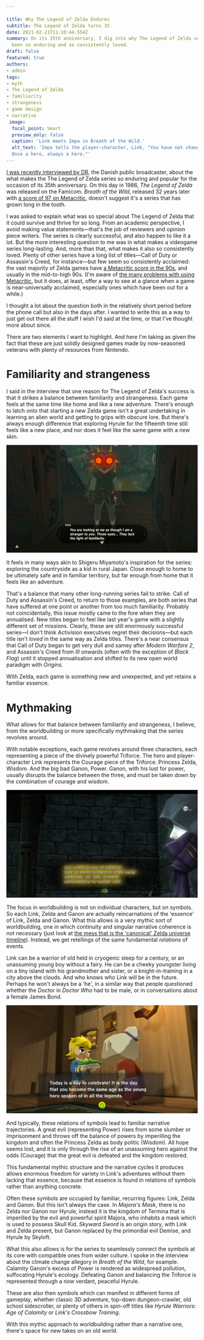 ```yaml
---

title: Why The Legend of Zelda Endures
subtitle: The Legend of Zelda turns 35
date: 2021-02-21T11:10:44.554Z
summary: On its 35th anniversary, I dig into why The Legend of Zelda series has
  been so enduring and so consistently loved.
draft: false
featured: true
authors: 
- admin
tags:
- myth
- The Legend of Zelda
- familiarity
- strangeness
- game design
- narrative
 image:
  focal_point: Smart
  preview_only: false
  caption: 'Link meets Impa in Breath of the Wild.'
  alt_text: 'Impa tells the player-character, Link, "You have not changed a bit.
  Once a hero, always a hero."'
---
```


[I was recently interviewed by DR](https://www.dr.dk/nyheder/kultur/gaming/en-af-de-bedste-nogensinde-derfor-er-legendarisk-spilserie-stadig-et), the Danish public broadcaster, about the what makes the The Legend of Zelda series so enduring and popular for the occasion of its 35th anniversary. On this day in 1986, *The Legend of Zelda* was released on the Famicom. *Breath of the Wild*, released 32 years later with [a score of 97 on Metacritic](https://www.metacritic.com/game/switch/the-legend-of-zelda-breath-of-the-wild), doesn't suggest it's a series that has grown long in the tooth.

I was asked to explain what was so special about The Legend of Zelda that it could survive and thrive for so long. From an academic perspective, I avoid making value statements—that's the job of reviewers and opinion piece writers. The series is clearly successful, and also happen to like it a lot. But the more interesting question to me was in what makes a videogame series long-lasting. And, more than that, what makes it also so consistently loved. Plenty of other series have a long list of titles—Call of Duty or Assassin's Creed, for instance—but few seem so consistently acclaimed: the vast majority of Zelda games have [a Metacritic score in the 90s](https://www.metacritic.com/pictures/legend-of-zelda-games-ranked-worst-to-best), and usually in the mid-to-high 90s. (I'm aware of [the many problems with using Metacritic](https://kotaku.com/metacritic-matters-how-review-scores-hurt-video-games-472462218), but it does, at least, offer a way to see at a glance when a game is near-universally acclaimed, especially ones which have been out for a while.)

I thought a lot about the question both in the relatively short period before the phone call but also in the days after. I wanted to write this as a way to just get out there all the stuff I wish I'd said at the time, or that I've thought more about since.

There are two elements I want to highlight. And here I'm taking as given the fact that these are just solidly designed games made by now-seasoned veterans with plenty of resources from Nintendo.

# Familiarity and strangeness

I said in the interview that one reason for The Legend of Zelda's success is that it strikes a balance between familiarity and strangeness. Each game feels at the same time like home and like a new adventure. There's enough to latch onto that starting a new Zelda game isn't a great undertaking in learning an alien world and getting to grips with obscure lore. But there's always enough difference that exploring Hyrule for the fifteenth time still feels like a new place, and nor does it feel like the same game with a new skin.

![Link in Breath of the Wild faces the camera while Impa (off-screen) tells him "You are looking at me as though I am a stranger to you. Those eyes... They lack the light of familiarity."](2019050511231400-f1c11a22faee3b82f21b330e1b786a39.jpg)

It feels in many ways akin to Shigeru Miyamoto's inspiration for the series: exploring the countryside as a kid in rural Japan. Close enough to home to be ultimately safe and in familiar territory, but far enough from home that it feels like an adventure.

That's a balance that many other long-running series fail to strike. Call of Duty and Assassin's Creed, to return to those examples, are both series that have suffered at one point or another from too much familiarity. Probably not coincidentally, this issue mostly came to the fore when they are annualised. New titles began to feel like last year's game with a slightly different set of missions. Clearly, these are still enormously successful series—I don't think Activision executives regret their decisions—but each title isn't *loved* in the same way as Zelda titles. There's a near consensus that Call of Duty began to get very dull and samey after *Modern Warfare 2*, and Assassin's Creed from *III* onwards (often with the exception of *Black Flag*) until it stopped annualisation and shifted to its new open world paradigm with *Origins*. 

With Zelda, each game is something new and unexpected, and yet retains a familiar essence.

# Mythmaking

What allows for that balance between familiarity and strangeness, I believe, from the worldbuilding or more specifically mythmaking that the series revolves around.

With notable exceptions, each game revolves around three characters, each representing a piece of the divinely powerful Triforce. The hero and player-character Link represents the Courage piece of the Triforce. Princess Zelda, Wisdom. And the big bad Ganon, Power. Ganon, with his lust for power, usually disrupts the balance between the three, and must be taken down by the combination of courage and wisdom.

![A text box in Twilight Princess says "Our world is one of balance... Just as there is light to drive away darkness, so, too, is there benevolence to banish evil."](2019-07-08-2-.png)

The focus in worldbuilding is not on individual characters, but on symbols. So each Link, Zelda and Ganon are actually reincarnations of the 'essence' of Link, Zelda and Ganon. What this allows is a very mythic sort of worldbuilding, one in which continuity and singular narrative coherence is not necessary (just look at [the mess that is the 'canonical' Zelda universe timeline](https://zelda.gamepedia.com/Zelda_Timeline)). Instead, we get retellings of the same fundamental *relations* of events.

Link can be a warrior of old held in cryogenic sleep for a century, or an unassuming young boy without a fairy. He can be a cheeky youngster living on a tiny island with his grandmother and sister, or a knight-in-training in a city above the clouds. And who knows who Link will be in the future. Perhaps he won't always be a 'he', in a similar way that people questioned whether the Doctor in *Doctor Who* had to be male, or in conversations about a female James Bond.

![](2019-08-26-1-.png)

And typically, these relations of symbols lead to familiar narrative trajectories. A great evil (representing Power) rises from some slumber or imprisonment and throws off the balance of powers by imperilling the kingdom and often the Princess Zelda as body politic (Wisdom). All hope seems lost, and it is only through the rise of an unassuming hero against the odds (Courage) that the great evil is defeated and the kingdom restored.

This fundamental mythic structure and the narrative cycles it produces allows enormous freedom for variety in Link's adventures without them lacking that essence, because that essence is found in relations of symbols rather than anything concrete.

Often these symbols are occupied by familiar, recurring figures: Link, Zelda and Ganon. But this isn't always the case. In *Majora's Mask*, there is no Zelda nor Ganon nor Hyrule, instead it is the kingdom of Termina that is imperilled by the evil and powerful spirit Majora, who inhabits a mask which is used to possess Skull Kid. *Skyward Sword* is an origin story, with Link and Zelda present, but Ganon replaced by the primordial evil Demise, and Hyrule by Skyloft.

What this also allows is for the series to seamlessly connect the symbols at its core with compatible ones from wider culture. I spoke in the interview about the climate change allegory in *Breath of the Wild*, for example. Calamity Ganon's excess of Power is rendered as widespread pollution, suffocating Hyrule's ecology. Defeating Ganon and balancing the Triforce is represented through a now verdant, peaceful Hyrule.

These are also then symbols which can manifest in different forms of gameplay, whether classic 3D adventure, top-down dungeon-crawler, old school sidescroller, or plenty of others in spin-off titles like *Hyrule Warriors: Age of Calamity* or *Link's Crossbow Training*.

With this mythic approach to worldbuilding rather than a narrative one, there's space for new takes on an old world.